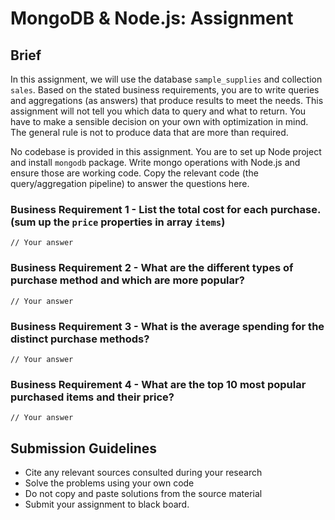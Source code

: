# MongoDB & Node.js: Assignment

## Brief

In this assignment, we will use the database `sample_supplies` and collection `sales`. Based on the stated business requirements, you are to write queries and aggregations (as answers) that produce results to meet the needs. This assignment will not tell you which data to query and what to return. You have to make a sensible decision on your own with optimization in mind. The general rule is not to produce data that are more than required. 


No codebase is provided in this assignment. You are to set up Node project and install `mongodb` package. Write mongo operations with Node.js and ensure those are working code. Copy the relevant code (the query/aggregation pipeline) to answer the questions here. 


### Business Requirement 1 - List the total cost for each purchase. (sum up the `price` properties in array `items`)

```
// Your answer
```

### Business Requirement 2 - What are the different types of purchase method and which are more popular?

```
// Your answer
```

### Business Requirement 3 - What is the average spending for the distinct purchase methods?

```
// Your answer
```

### Business Requirement 4 - What are the top 10 most popular purchased items and their price?

```
// Your answer
```

## Submission Guidelines

- Cite any relevant sources consulted during your research
- Solve the problems using your own code
- Do not copy and paste solutions from the source material
- Submit your assignment to black board.